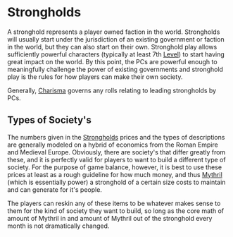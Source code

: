 # Strongholds

A stronghold represents a player owned faction in the world. Strongholds will usually start under the jurisdiction of an existing government or faction in the world, but they can also start on their own. Stronghold play allows sufficiently powerful characters (typically at least 7th [Level](../../Player%20Characters/Derived%20Statistics/Level.md)) to start having great impact on the world. By this point, the PCs are powerful enough to meaningfully challenge the power of existing governments and stronghold play is the rules for how players can make their own society.

Generally, [Charisma](../../Player%20Characters/The%20Ability%20Scores/Charisma.md) governs any rolls relating to leading strongholds by PCs.

## Types of Society's

The numbers given in the [Strongholds](../Economy/Price%20Subtables/Strongholds.md) prices and the types of descriptions are generally modeled on a hybrid of economics from the Roman Empire and Medieval Europe. Obviously, there are society's that differ greatly from these, and it is perfectly valid for players to want to build a different type of society. For the purpose of game balance, however, it is best to use these prices at least as a rough guideline for how much money, and thus [Mythril](../../Magic/Spellcasting/Mythril.md) (which is essentially power) a stronghold of a certain size costs to maintain and can generate for it's people.

The players can reskin any of these items to be whatever makes sense to them for the kind of society they want to build, so long as the core math of amount of Mythril in and amount of Mythril out of the stronghold every month is not dramatically changed.

